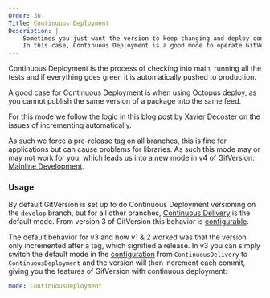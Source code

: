 ```yaml
---
Order: 30
Title: Continuous Deployment
Description: |
    Sometimes you just want the version to keep changing and deploy continuously.
    In this case, Continuous Deployment is a good mode to operate GitVersion by.
---
```


Continuous Deployment is the process of checking into main, running all the
tests and if everything goes green it is automatically pushed to production.

A good case for Continuous Deployment is when using Octopus deploy, as you
cannot publish the same version of a package into the same feed.

For this mode we follow the logic in [this blog post by Xavier Decoster][blog]
on the issues of incrementing automatically.

As such we force a pre-release tag on all branches, this is fine for
applications but can cause problems for libraries. As such this mode may or may
not work for you, which leads us into a new mode in v4 of GitVersion:
[Mainline Development](mainline-development).

### Usage

By default GitVersion is set up to do Continuous Deployment versioning on the
`develop` branch, but for all other branches,
[Continuous Delivery](continuous-delivery) is the default mode. From version
3 of GitVersion this behavior is [configurable](../../configuration).

The default behavior for v3 and how v1 & 2 worked was that the version only
incremented after a tag, which signified a release. In v3 you can simply switch
the default mode in the [configuration](../../configuration) from
`ContinuousDelivery` to `ContinuousDeployment` and the version will then
increment each commit, giving you the features of GitVersion with continuous
deployment:

```yaml
mode: ContinuousDeployment
```

[blog]: http://www.xavierdecoster.com/semantic-versioning-auto-incremented-nuget-package-versions
